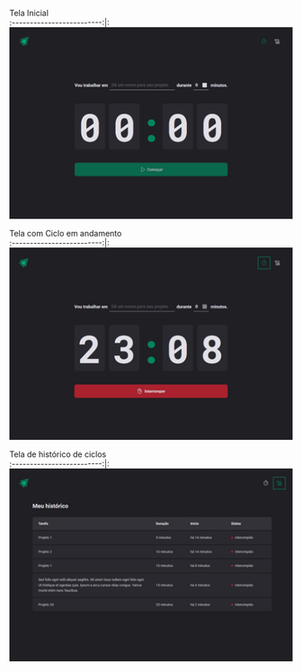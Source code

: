 Tela Inicial                    
:-------------------------:|:
<img src= "./src/assets/prints/web2.jpg">  


Tela com Ciclo em andamento                   
:-------------------------:|:
<img src= "./src/assets/prints/web1.jpg">


Tela de histórico de ciclos                     
:-------------------------:|:
<img src= "./src/assets/prints/web3.jpg"> 